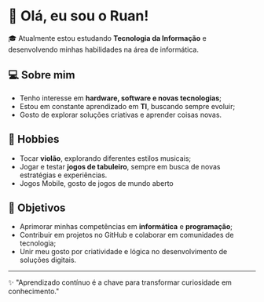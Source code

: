 # 👋 Olá, eu sou o Ruan!  

🎓 Atualmente estou estudando **Tecnologia da Informação** e desenvolvendo minhas habilidades na área de informática.  

## 💻 Sobre mim  
- Tenho interesse em **hardware, software e novas tecnologias**;  
- Estou em constante aprendizado em **TI**, buscando sempre evoluir;  
- Gosto de explorar soluções criativas e aprender coisas novas.  

## 🎸 Hobbies  
- Tocar **violão**, explorando diferentes estilos musicais;  
- Jogar e testar **jogos de tabuleiro**, sempre em busca de novas estratégias e experiências.  
- Jogos Mobile, gosto de jogos de mundo aberto

## 🚀 Objetivos  
- Aprimorar minhas competências em **informática** e **programação**;  
- Contribuir em projetos no GitHub e colaborar em comunidades de tecnologia;  
- Unir meu gosto por criatividade e lógica no desenvolvimento de soluções digitais.  

---

✨ "Aprendizado contínuo é a chave para transformar curiosidade em conhecimento."  
